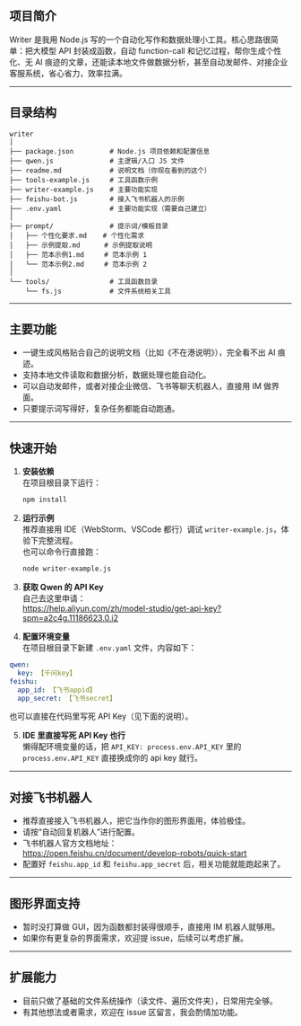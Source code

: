 ## 项目简介

Writer 是我用 Node.js 写的一个自动化写作和数据处理小工具。核心思路很简单：把大模型 API 封装成函数，自动 function-call 和记忆过程，帮你生成个性化、无 AI 痕迹的文章，还能读本地文件做数据分析，甚至自动发邮件、对接企业客服系统，省心省力，效率拉满。

---

## 目录结构

```text
writer
│
├── package.json         # Node.js 项目依赖和配置信息
├── qwen.js              # 主逻辑/入口 JS 文件
├── readme.md            # 说明文档（你现在看到的这个）
├── tools-example.js     # 工具函数示例
├── writer-example.js    # 主要功能实现
├── feishu-bot.js        # 接入飞书机器人的示例
├── .env.yaml            # 主要功能实现（需要自己建立）
│
├── prompt/              # 提示词/模板目录
│   ├── 个性化要求.md    # 个性化需求
│   ├── 示例提取.md      # 示例提取说明
│   ├── 范本示例1.md     # 范本示例 1
│   └── 范本示例2.md     # 范本示例 2
│
└── tools/               # 工具函数目录
    └── fs.js            # 文件系统相关工具
```

---

## 主要功能

- 一键生成风格贴合自己的说明文档（比如《不在港说明》），完全看不出 AI 痕迹。
- 支持本地文件读取和数据分析，数据处理也能自动化。
- 可以自动发邮件，或者对接企业微信、飞书等聊天机器人，直接用 IM 做界面。
- 只要提示词写得好，复杂任务都能自动跑通。

---

## 快速开始

1. **安装依赖**  
   在项目根目录下运行：
   ```bash
   npm install
   ```

2. **运行示例**  
   推荐直接用 IDE（WebStorm、VSCode 都行）调试 `writer-example.js`，体验下完整流程。  
   也可以命令行直接跑：
   ```bash
   node writer-example.js
   ```

3. **获取 Qwen 的 API Key**  
   自己去这里申请：  
   https://help.aliyun.com/zh/model-studio/get-api-key?spm=a2c4g.11186623.0.i2

4. **配置环境变量**  
   在项目根目录下新建 `.env.yaml` 文件，内容如下：
```yaml
qwen:
  key: 【千问key】
feishu:
  app_id: 【飞书appid】
  app_secret: 【飞书secret】
```
   也可以直接在代码里写死 API Key（见下面的说明）。

5. **IDE 里直接写死 API Key 也行**  
   懒得配环境变量的话，把 `API_KEY: process.env.API_KEY` 里的 `process.env.API_KEY` 直接换成你的 api key 就行。

---

## 对接飞书机器人

- 推荐直接接入飞书机器人，把它当作你的图形界面用，体验极佳。
- 请按“自动回复机器人”进行配置。
- 飞书机器人官方文档地址：  
  https://open.feishu.cn/document/develop-robots/quick-start
- 配置好 `feishu.app_id` 和 `feishu.app_secret` 后，相关功能就能跑起来了。

---

## 图形界面支持

- 暂时没打算做 GUI，因为函数都封装得很顺手，直接用 IM 机器人就够用。
- 如果你有更复杂的界面需求，欢迎提 issue，后续可以考虑扩展。

---

## 扩展能力

- 目前只做了基础的文件系统操作（读文件、遍历文件夹），日常用完全够。
- 有其他想法或者需求，欢迎在 issue 区留言，我会酌情加功能。
